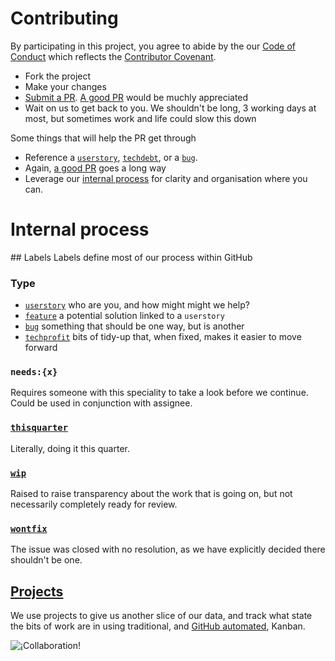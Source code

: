 # Contributing

By participating in this project, you agree to abide by the our
[Code of Conduct](https://www.contributor-covenant.org/) which reflects the
[Contributor Covenant](https://www.contributor-covenant.org/).

* Fork the project
* Make your changes
* [Submit a PR](https://github.com/wellcometrust/wellcomecollection.org/compare/).
  [A good PR](https://github.com/blog/1943-how-to-write-the-perfect-pull-request)
  would be muchly appreciated
* Wait on us to get back to you. We shouldn't be long, 3 working days at most, 
  but sometimes work and life could slow this down

Some things that will help the PR get through
* Reference a
  [`userstory`](https://github.com/wellcometrust/wellcomecollection.org/issues?utf8=%E2%9C%93&q=is%3Aissue+is%3Aopen+label%3Auserstory),
  [`techdebt`](https://github.com/wellcometrust/wellcomecollection.org/issues?utf8=%E2%9C%93&q=is%3Aissue+is%3Aopen+label%3Atechdebt),
  or a [`bug`](https://github.com/wellcometrust/wellcomecollection.org/issues?utf8=%E2%9C%93&q=is%3Aissue+is%3Aopen+label%3Abug).
* Again, [a good PR](https://github.com/blog/1943-how-to-write-the-perfect-pull-request)
  goes a long way
* Leverage our [internal process](#internal-process) for clarity and organisation where you can. 
  

# Internal process

## Labels
Labels define most of our process within GitHub

### Type
* [`userstory`](https://github.com/wellcometrust/wellcomecollection.org/issues?utf8=%E2%9C%93&q=is%3Aissue+is%3Aopen+label%3Auserstory)
  who are you, and how might might we help?
* [`feature`](https://github.com/wellcometrust/wellcomecollection.org/issues?utf8=%E2%9C%93&q=is%3Aissue+is%3Aopen+label%3Auserstory)
  a potential solution linked to a `userstory`
* [`bug`](https://github.com/wellcometrust/wellcomecollection.org/issues?utf8=%E2%9C%93&q=is%3Aissue+is%3Aopen+label%3Abug) 
  something that should be one way, but is another
* [`techprofit`](https://github.com/wellcometrust/wellcomecollection.org/issues?utf8=%E2%9C%93&q=is%3Aissue+is%3Aopen+label%3Atechdebt)
  bits of tidy-up that, when fixed, makes it easier to move forward

### `needs:{x}`
Requires someone with this speciality to take a look before we continue.
Could be used in conjunction with assignee.

### [`thisquarter`](https://github.com/wellcometrust/wellcomecollection.org/issues?q=is%3Aopen+label%3Aneeds%3A+label%3Athisquarter)
Literally, doing it this quarter.

### [`wip`](https://github.com/wellcometrust/wellcomecollection.org/issues?q=is%3Aopen+label%3Aneeds%3A+label%3Awip)
Raised to raise transparency about the work that is going on, but not
necessarily completely ready for review.

### [`wontfix`](https://github.com/wellcometrust/wellcomecollection.org/issues?q=is%3Aclosed+label%3Aneeds%3A+label%3Awontfix)
The issue was closed with no resolution, as we have explicitly decided there 
shouldn't be one. 


## [Projects](https://github.com/wellcometrust/wellcomecollection.org/projects)
We use projects to give us another slice of our data, and track what state the 
bits of work are in using traditional, and
[GitHub automated](https://help.github.com/articles/about-automation-for-project-boards/),
Kanban. 

![¡Collaboration!](https://iiif.wellcomecollection.org/image/V0038795.jpg/full/760,/0/default.jpg)
